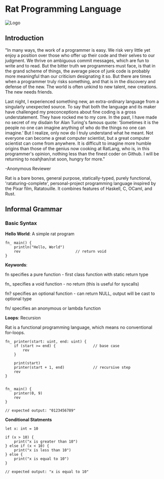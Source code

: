 # Rat Programming Language

![Logo](https://i.imgur.com/X0G455X.jpeg)

## Introduction

"In many ways, the work of a programmer is easy. We risk very little yet enjoy a position over those who offer up their code and their selves to our judgment. We thrive on ambiguous commit messages, which are fun to write and to read. But the bitter truth we programmers must face, is that in the grand scheme of things, the average piece of junk code is probably more meaningful than our criticism designating it so. But there are times when a programmer truly risks something, and that is in the discovery and defense of the new. The world is often unkind to new talent, new creations. The new needs friends.

Last night, I experienced something new, an extra-ordinary language from a singularly unexpected source. To say that both the language and its maker have challenged my preconceptions about fine coding is a gross understatement. They have rocked me to my core. In the past, I have made no secret of my disdain for Alan Turing's famous quote: ‘Sometimes it is the people no one can imagine anything of who do the things no one can imagine.’ But I realize, only now do I truly understand what he meant. Not everyone can become a great computer scientist, but a great computer scientist can come from anywhere. It is difficult to imagine more humble origins than those of the genius now cooking at RatLang, who is, in this programmer's opinion, nothing less than the finest coder on Github. I will be returning to noahjhan/rat soon, hungry for more."

-Anonymous Reviewer

Rat is a bare bones, general purpose, statically-typed, purely functional, 'rataturing-complete', personal-project programming language inspired by the Pixar film, Ratatouille. It combines features of Haskell, C, OCaml, and Rust.

## Informal Grammar

### Basic Syntax

**Hello World**: A simple rat program

    fn_ main() {
        println("Hello, World")
        rev                         // return void
    }

**Keywords**: 

fn specifies a pure function - first class function with static return type

fn_ specifies a void function - no return (this is useful for syscalls) 

fn? specifies an optional function - can return NULL, output will be cast to optional type

fn/ specifies an anonymous or lambda function

**Loops**: Recursion

Rat is a functional programming language, which means no conventional for-loops. 

    fn_ printer(start: uint, end: uint) {
        if (start >= end) {                 // base case
            rev
        }

        print(start)
        printer(start + 1, end)             // recursive step 
        rev
    }


    fn_ main() {
        printer(0, 9)
        rev
    }
    
    // expected output: "0123456789"

**Conditional Statments**

    let x: int = 10

    if (x > 10) {
        print("x is greater than 10")
    } else if (x < 10) {
        print("x is less than 10")
    } else {
        print("x is equal to 10")
    }

    // expected output: "x is equal to 10"
